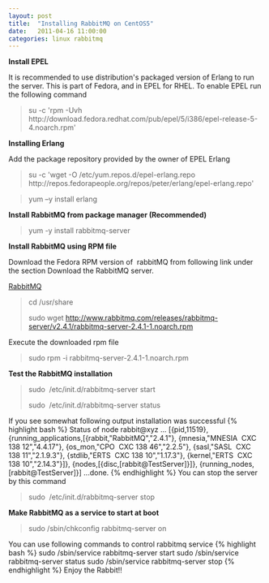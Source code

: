 ```yaml
---
layout: post
title:  "Installing RabbitMQ on CentOS5"
date:   2011-04-16 11:00:00
categories: linux rabbitmq
---
```


<strong>Install EPEL</strong>

It is recommended to use distribution's packaged version of Erlang to run the server. This is part of Fedora, and in EPEL for RHEL. To enable EPEL run the following command<strong>
</strong>
<blockquote>su -c 'rpm -Uvh http://download.fedora.redhat.com/pub/epel/5/i386/epel-release-5-4.noarch.rpm'</blockquote>
<strong>Installing Erlang</strong>

Add the package repository provided by the owner of EPEL Erlang
<blockquote>su -c 'wget -O /etc/yum.repos.d/epel-erlang.repo http://repos.fedorapeople.org/repos/peter/erlang/epel-erlang.repo'</blockquote>
<blockquote>yum –y install erlang</blockquote>
<strong>Install RabbitMQ from package manager (Recommended)</strong>
<blockquote>yum -y install rabbitmq-server</blockquote>
<strong>Install RabbitMQ using RPM file</strong>

Download the Fedora RPM version of  rabbitMQ from following link under the section Download the RabbitMQ server.

<a href="http://www.rabbitmq.com/server.html" target="_blank">RabbitMQ</a>
<blockquote>cd /usr/share

sudo wget http://www.rabbitmq.com/releases/rabbitmq-server/v2.4.1/rabbitmq-server-2.4.1-1.noarch.rpm</blockquote>
Execute the downloaded rpm file
<blockquote>sudo rpm -i rabbitmq-server-2.4.1-1.noarch.rpm</blockquote>
<strong>Test the RabbitMQ installation</strong>
<blockquote>sudo  /etc/init.d/rabbitmq-server start

sudo  /etc/init.d/rabbitmq-server status</blockquote>
If you see somewhat following output installation was successful
{% highlight bash %}
Status of node rabbit@xyz ...
[{pid,11519},
{running_applications,[{rabbit,"RabbitMQ","2.4.1"},
{mnesia,"MNESIA  CXC 138 12","4.4.17"},
{os_mon,"CPO  CXC 138 46","2.2.5"},
{sasl,"SASL  CXC 138 11","2.1.9.3"},
{stdlib,"ERTS  CXC 138 10","1.17.3"},
{kernel,"ERTS  CXC 138 10","2.14.3"}]},
{nodes,[{disc,[rabbit@TestServer]}]},
{running_nodes,[rabbit@TestServer]}]
...done.
{% endhighlight %}
You can stop the server by this command
<blockquote>sudo  /etc/init.d/rabbitmq-server stop</blockquote>
<strong>Make RabbitMQ as a service to start at boot</strong>
<blockquote>sudo /sbin/chkconfig rabbitmq-server on</blockquote>
You can use following commands to control rabbitmq service
{% highlight bash %}
sudo /sbin/service rabbitmq-server start
sudo /sbin/service rabbitmq-server status
sudo /sbin/service rabbitmq-server stop
{% endhighlight %}
Enjoy the Rabbit!!